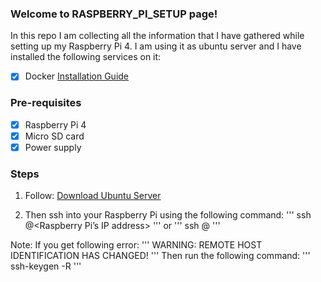 ### Welcome to RASPBERRY_PI_SETUP page!

In this repo I am collecting all the information that I have gathered while setting up my Raspberry Pi 4. I am using it as ubuntu server and I have installed the following services on it:
- [x] Docker [Installation Guide](installation_guides/Install_docker.md)

### Pre-requisites
- [x] Raspberry Pi 4
- [x] Micro SD card
- [x] Power supply

### Steps
1. Follow: [Download Ubuntu Server](https://ubuntu.com/tutorials/how-to-install-ubuntu-on-your-raspberry-pi#1-overview)

2. Then ssh into your Raspberry Pi using the following command:
'''
ssh <username>@<Raspberry Pi’s IP address>
'''
or 
'''
ssh <username>@<hostname>
'''

Note: If you get following error:
'''
WARNING: REMOTE HOST IDENTIFICATION HAS CHANGED! 
'''
Then run the following command:
'''
ssh-keygen -R <hostname>
'''